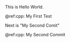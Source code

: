 This is Hello World.

@ref:cpp: My First Test

Next is "My Second Comit"

@ref:cpp: My Second Commit
